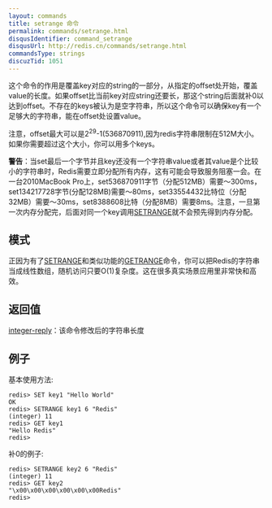 ```yaml
---
layout: commands
title: setrange 命令
permalink: commands/setrange.html
disqusIdentifier: command_setrange
disqusUrl: http://redis.cn/commands/setrange.html
commandsType: strings
discuzTid: 1051
---
```


这个命令的作用是覆盖key对应的string的一部分，从指定的offset处开始，覆盖value的长度。如果offset比当前key对应string还要长，那这个string后面就补0以达到offset。不存在的keys被认为是空字符串，所以这个命令可以确保key有一个足够大的字符串，能在offset处设置value。

注意，offset最大可以是2<sup>29</sup>-1(536870911),因为redis字符串限制在512M大小。如果你需要超过这个大小，你可以用多个keys。

**警告**：当set最后一个字节并且key还没有一个字符串value或者其value是个比较小的字符串时，Redis需要立即分配所有内存，这有可能会导致服务阻塞一会。在一台2010MacBook Pro上，set536870911字节（分配512MB）需要～300ms，set134217728字节(分配128MB)需要～80ms，set33554432比特位（分配32MB）需要～30ms，set8388608比特（分配8MB）需要8ms。注意，一旦第一次内存分配完，后面对同一个key调用[SETRANGE](/commands/setrange.html)就不会预先得到内存分配。

## 模式

正因为有了[SETRANGE](/commands/setrange.html)和类似功能的[GETRANGE](/commands/getrange.html)命令，你可以把Redis的字符串当成线性数组，随机访问只要O(1)复杂度。这在很多真实场景应用里非常快和高效。

## 返回值

[integer-reply](/topics/protocol.html#integer-reply)：该命令修改后的字符串长度

## 例子

基本使用方法:

	redis> SET key1 "Hello World"
	OK
	redis> SETRANGE key1 6 "Redis"
	(integer) 11
	redis> GET key1
	"Hello Redis"
	redis> 

补0的例子:

	redis> SETRANGE key2 6 "Redis"
	(integer) 11
	redis> GET key2
	"\x00\x00\x00\x00\x00\x00Redis"
	redis> 